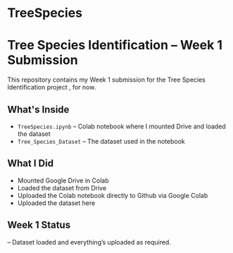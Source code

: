 # TreeSpecies

# Tree Species Identification – Week 1 Submission

This repository contains my Week 1 submission for the Tree Species Identification project , for now.

## What's Inside
- `TreeSpecies.ipynb` – Colab notebook where I mounted Drive and loaded the dataset  
- `Tree_Species_Dataset` – The dataset used in the notebook

## What I Did
- Mounted Google Drive in Colab  
- Loaded the dataset from Drive
- Uploaded the Colab notebook directly to Github via Google Colab
- Uploaded the dataset here  

## Week 1 Status
– Dataset loaded and everything’s uploaded as required.
